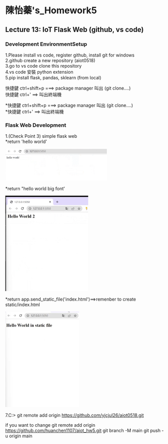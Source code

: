 # 陳怡蓁's_Homework5 
 
## Lecture 13: IoT Flask Web (github, vs code)  
### Development EnvironmentSetup   
  
   
1.Please install vs code, register github, install git for windows   
2.github create a new repository (aiot0518)      
3.go to vs code clone this repository    
4.vs code 安裝 python extension    
5.pip install flask, pandas, sklearn   (from local)

快捷鍵 ctrl+shift+p ===> package manager 叫出 (git clone....)      
快捷鍵 ctrl+' ==> 叫出終端機   



*快捷鍵 ctrl+shift+p ===> package manager 叫出 (git clone....)        
*快捷鍵 ctrl+' ==> 叫出終端機   




### Flask Web Development   
1.(Check Point 3) simple flask web   
  *return 'hello world'   

<img src="./1.png" height=100 /> 


  *return "hello world big font'   

<img src="./2.png" height=300 />    

  *return app.send_static_file('index.html')==>remenber to create static/index.html   

<img src="./3.png" height=300 />      

7.C:> git remote add origin  https://github.com/yjcjul26/aiot0518.git    

if you want to change git remote add origin https://github.com/huanchen1107/aiot_hw5.git git branch -M main git push -u origin main    
